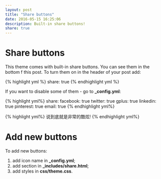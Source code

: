 ```yaml
---
layout: post
title: "Share buttons"
date: 2016-05-15 16:25:06
description: Built-in share buttons!
share: true
---
```


# Share buttons

This theme comes with built-in share buttons. You can see them in the bottom f this post.
To turn them on in the header of your post add:

{% highlight yml %}
share: true
{% endhighlight yml %}

If you want to disable some of them - go to **_config.yml**:

{% highlight yml%}
share:
  facebook: true
  twitter: true
  gplus: true
  linkedin: true
  pinterest: true
  email: true
{% endhighlight yml%}

{% highlight yml%}
   说到底就是非常的酷炫!
{% endhighlight yml%}

# Add new buttons

To add new buttons:

1. add icon name in **_config.yml**;
2. add section in **_includes/share.html**;
3. add styles in **css/theme.css**.